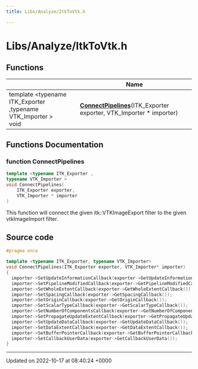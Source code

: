 ```yaml
---
title: Libs/Analyze/ItkToVtk.h

---
```


# Libs/Analyze/ItkToVtk.h



## Functions

|                | Name           |
| -------------- | -------------- |
| template <typename ITK_Exporter ,typename VTK_Importer \> <br>void | **[ConnectPipelines](../Files/ItkToVtk_8h.md#function-connectpipelines)**(ITK_Exporter exporter, VTK_Importer * importer) |


## Functions Documentation

### function ConnectPipelines

```cpp
template <typename ITK_Exporter ,
typename VTK_Importer >
void ConnectPipelines(
    ITK_Exporter exporter,
    VTK_Importer * importer
)
```


This function will connect the given itk::VTKImageExport filter to the given vtkImageImport filter. 




## Source code

```cpp
#pragma once

template <typename ITK_Exporter, typename VTK_Importer>
void ConnectPipelines(ITK_Exporter exporter, VTK_Importer* importer)
{
  importer->SetUpdateInformationCallback(exporter->GetUpdateInformationCallback());
  importer->SetPipelineModifiedCallback(exporter->GetPipelineModifiedCallback());
  importer->SetWholeExtentCallback(exporter->GetWholeExtentCallback());
  importer->SetSpacingCallback(exporter->GetSpacingCallback());
  importer->SetOriginCallback(exporter->GetOriginCallback());
  importer->SetScalarTypeCallback(exporter->GetScalarTypeCallback());
  importer->SetNumberOfComponentsCallback(exporter->GetNumberOfComponentsCallback());
  importer->SetPropagateUpdateExtentCallback(exporter->GetPropagateUpdateExtentCallback());
  importer->SetUpdateDataCallback(exporter->GetUpdateDataCallback());
  importer->SetDataExtentCallback(exporter->GetDataExtentCallback());
  importer->SetBufferPointerCallback(exporter->GetBufferPointerCallback());
  importer->SetCallbackUserData(exporter->GetCallbackUserData());
}
```


-------------------------------

Updated on 2022-10-17 at 08:40:24 +0000
